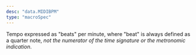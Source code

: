 ```yaml
---
desc: "data.MIDIBPM"
type: "macroSpec"
---
```


Tempo expressed as "beats" per minute, where "beat" is always defined as a quarter
note,
*not the numerator of the time signature or the metronomic indication*.